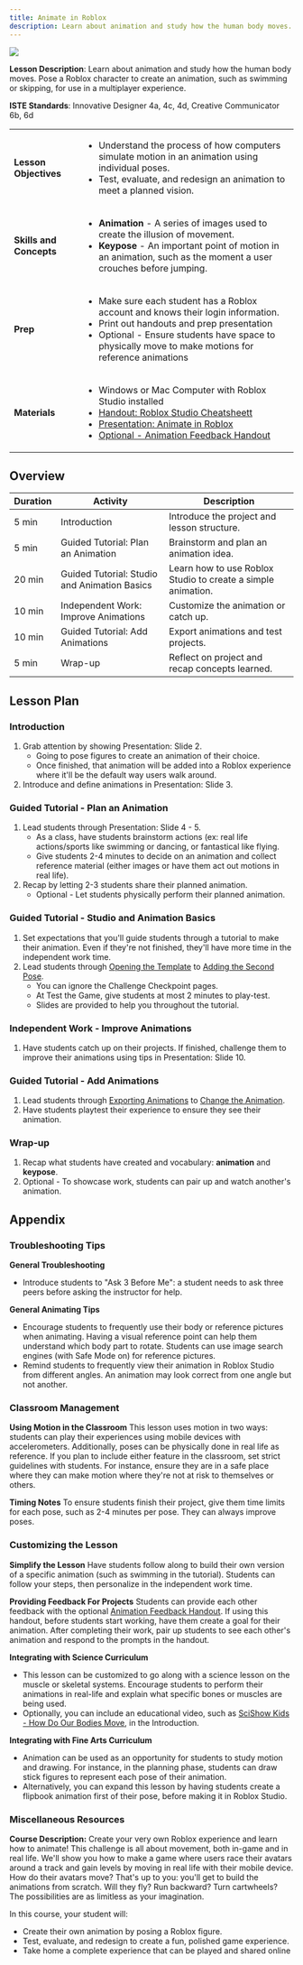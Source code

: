 ```yaml
---
title: Animate in Roblox
description: Learn about animation and study how the human body moves.
---
```


<img src="../../assets/education/lesson-plans/animateInRoblox-hero.jpg" />

**Lesson Description**: Learn about animation and study how the human body moves. Pose a Roblox character to create an animation, such as swimming or skipping, for use in a multiplayer experience.

**ISTE Standards**: Innovative Designer 4a, 4c, 4d, Creative Communicator 6b, 6d

<table>
<tbody>
   <tr>
    <td><b>Lesson Objectives</b></td>
    <td>
      <ul>
        <li>Understand the process of how computers simulate motion in an animation using individual poses.</li>
        <li>Test, evaluate, and redesign an animation to meet a planned vision.</li>
        </ul>
      </td>
   </tr>
   <tr>
    <td><b>Skills and Concepts</b></td>
    <td>
    <ul>
    <li><b>Animation</b> - A series of images used to create the illusion of movement.</li>
    <li><b>Keypose</b> - An important point of motion in an animation, such as the moment a user crouches before jumping.</li>
    </ul>
    </td>
   </tr>
   <tr>
    <td><b>Prep</b></td>
    <td>
    <ul>
    <li>Make sure each student has a Roblox account and knows their login information.</li>
    <li>Print out handouts and prep presentation</li>
    <li>Optional - Ensure students have space to physically move to make motions for reference animations</li>
    </ul>
    </td>
   </tr>

  <tr>
  <td><b>Materials</b></td>
  <td>
  <ul>
  <li>Windows or Mac Computer with Roblox Studio installed</li>
  <li><a href="../../assets/education/handouts/introToStudio-cheatsheet.pdf" target="_blank" rel="noopener">Handout: Roblox Studio Cheatsheett</a></li>
   <li><a href="../../assets/education/lesson-plans/animateInRoblox-presentation.pptx" target="_blank" rel="noopener">Presentation: Animate in Roblox</a></li>
      <li><a href="../../assets/education/lesson-plans/animateInRoblox-evaluation.pdf" target="_blank" rel="noopener">Optional - Animation Feedback Handout</a></li>
  </ul>
  </td>
  </tr>

</tbody>
</table>

## Overview

<table>
  <thead>
    <tr>
      <th>Duration</th>
      <th>Activity</th>
      <th>Description </th>
    </tr>
  </thead>
  <tbody>
    <tr>
      <td>5 min</td>
      <td>Introduction</td>
      <td>Introduce the project and lesson structure.</td>
    </tr>
    <tr>
      <td>5 min</td>
      <td>Guided Tutorial: Plan an Animation</td>
      <td>Brainstorm and plan an animation idea. </td>
    </tr>
    <tr>
      <td>20 min</td>
      <td>Guided Tutorial: Studio and Animation Basics</td>
      <td>Learn how to use Roblox Studio to create a simple animation.</td>
    </tr>
    <tr>
      <td>10 min</td>
      <td>Independent Work: Improve Animations</td>
      <td>Customize the animation or catch up.</td>
    </tr>
    <tr>
      <td>10 min</td>
      <td>Guided Tutorial: Add Animations</td>
      <td>Export animations and test projects.</td>
    </tr>
    <tr>
      <td>5 min</td>
      <td>Wrap-up</td>
      <td>Reflect on project and recap concepts learned.</td>
    </tr>
  </tbody>
</table>

## Lesson Plan

### Introduction

1. Grab attention by showing Presentation: Slide 2.
   - Going to pose figures to create an animation of their choice.
   - Once finished, that animation will be added into a Roblox experience where it'll be the default way users walk around.
2. Introduce and define animations in Presentation: Slide 3.

### Guided Tutorial - Plan an Animation

1. Lead students through Presentation: Slide 4 - 5.
   - As a class, have students brainstorm actions (ex: real life actions/sports like swimming or dancing, or fantastical like flying.
   - Give students 2-4 minutes to decide on an animation and collect reference material (either images or have them act out motions in real life).
2. Recap by letting 2-3 students share their planned animation.
   - Optional - Let students physically perform their planned animation.

### Guided Tutorial - Studio and Animation Basics

1. Set expectations that you'll guide students through a tutorial to make their animation. Even if they're not finished, they'll have more time in the independent work time.
2. Lead students through <a href="../../education/build-it-play-it-island-of-move/opening-the-template.md" target="_blank" rel="noopener">Opening the Template</a> to <a href="../../education/build-it-play-it-island-of-move/adding-the-second-pose.md" target="_blank" rel="noopener">Adding the Second Pose</a>.
   - You can ignore the Challenge Checkpoint pages.
   - At Test the Game, give students at most 2 minutes to play-test.
   - Slides are provided to help you throughout the tutorial.

### Independent Work - Improve Animations

1. Have students catch up on their projects. If finished, challenge them to improve their animations using tips in Presentation: Slide 10.

### Guided Tutorial - Add Animations

1. Lead students through <a href="../../education/build-it-play-it-island-of-move/exporting-animations.md" target="_blank" rel="noopener">Exporting Animations</a> to <a href="../../education/build-it-play-it-island-of-move/change-the-animation.md" target="_blank" rel="noopener">Change the Animation</a>.
2. Have students playtest their experience to ensure they see their animation.

### Wrap-up

1. Recap what students have created and vocabulary: **animation** and **keypose**.
2. Optional - To showcase work, students can pair up and watch another's animation.

## Appendix

### Troubleshooting Tips

**General Troubleshooting**

- Introduce students to "Ask 3 Before Me": a student needs to ask three peers before asking the instructor for help.

**General Animating Tips**

- Encourage students to frequently use their body or reference pictures when animating. Having a visual reference point can help them understand which body part to rotate. Students can use image search engines (with Safe Mode on) for reference pictures.
- Remind students to frequently view their animation in Roblox Studio from different angles. An animation may look correct from one angle but not another.

### Classroom Management

**Using Motion in the Classroom**
This lesson uses motion in two ways: students can play their experiences using mobile devices with accelerometers. Additionally, poses can be physically done in real life as reference. If you plan to include either feature in the classroom, set strict guidelines with students. For instance, ensure they are in a safe place where they can make motion where they're not at risk to themselves or others.

**Timing Notes**
To ensure students finish their project, give them time limits for each pose, such as 2-4 minutes per pose. They can always improve poses.

### Customizing the Lesson

**Simplify the Lesson**
Have students follow along to build their own version of a specific animation (such as swimming in the tutorial). Students can follow your steps, then personalize in the independent work time.

**Providing Feedback For Projects**
Students can provide each other feedback with the optional <a href="../../assets/education/lesson-plans/animateInRoblox-evaluation.pdf" target="_blank" rel="noopener">Animation Feedback Handout</a>. If using this handout, before students start working, have them create a goal for their animation. After completing their work, pair up students to see each other's animation and respond to the prompts in the handout.

**Integrating with Science Curriculum**

<ul>
<li>This lesson can be customized to go along with a science lesson on the muscle or skeletal systems. Encourage students to perform their animations in real-life and explain what specific bones or muscles are being used.&nbsp;</li>
<li>Optionally, you can include an educational video, such as <a href="https://www.youtube.com/watch?v=j918PoWWaB0">SciShow Kids - How Do Our Bodies Move</a>, in the Introduction.</li>
</ul>

**Integrating with Fine Arts Curriculum**

- Animation can be used as an opportunity for students to study motion and drawing. For instance, in the planning phase, students can draw stick figures to represent each pose of their animation.
- Alternatively, you can expand this lesson by having students create a flipbook animation first of their pose, before making it in Roblox Studio.

### Miscellaneous Resources

**Course Description:**
Create your very own Roblox experience and learn how to animate! This challenge is all about movement, both in-game and in real life. We'll show you how to make a game where users race their avatars around a track and gain levels by moving in real life with their mobile device. How do their avatars move? That's up to you: you'll get to build the animations from scratch. Will they fly? Run backward? Turn cartwheels? The possibilities are as limitless as your imagination.

In this course, your student will:

- Create their own animation by posing a Roblox figure.
- Test, evaluate, and redesign to create a fun, polished game experience.
- Take home a complete experience that can be played and shared online
